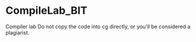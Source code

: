 # CompileLab_BIT
Compiler lab
Do not copy the code into cg directly, or you'll be considered a plagiarist.
